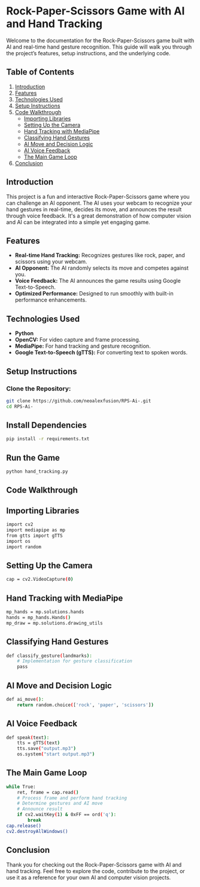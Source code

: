 # Rock-Paper-Scissors Game with AI and Hand Tracking

Welcome to the documentation for the Rock-Paper-Scissors game built with AI and real-time hand gesture recognition. This guide will walk you through the project’s features, setup instructions, and the underlying code.

## Table of Contents
1. [Introduction](#introduction)
2. [Features](#features)
3. [Technologies Used](#technologies-used)
4. [Setup Instructions](#setup-instructions)
5. [Code Walkthrough](#code-walkthrough)
   - [Importing Libraries](#importing-libraries)
   - [Setting Up the Camera](#setting-up-the-camera)
   - [Hand Tracking with MediaPipe](#hand-tracking-with-mediapipe)
   - [Classifying Hand Gestures](#classifying-hand-gestures)
   - [AI Move and Decision Logic](#ai-move-and-decision-logic)
   - [AI Voice Feedback](#ai-voice-feedback)
   - [The Main Game Loop](#the-main-game-loop)
6. [Conclusion](#conclusion)

## Introduction
This project is a fun and interactive Rock-Paper-Scissors game where you can challenge an AI opponent. The AI uses your webcam to recognize your hand gestures in real-time, decides its move, and announces the result through voice feedback. It's a great demonstration of how computer vision and AI can be integrated into a simple yet engaging game.

## Features
- **Real-time Hand Tracking:** Recognizes gestures like rock, paper, and scissors using your webcam.
- **AI Opponent:** The AI randomly selects its move and competes against you.
- **Voice Feedback:** The AI announces the game results using Google Text-to-Speech.
- **Optimized Performance:** Designed to run smoothly with built-in performance enhancements.

## Technologies Used
- **Python**
- **OpenCV:** For video capture and frame processing.
- **MediaPipe:** For hand tracking and gesture recognition.
- **Google Text-to-Speech (gTTS):** For converting text to spoken words.

## Setup Instructions

### Clone the Repository:
```bash
git clone https://github.com/neoalexfusion/RPS-Ai-.git
cd RPS-Ai-
```
## Install Dependencies
```bash
pip install -r requirements.txt
```
## Run the Game
```bash
python hand_tracking.py
```
## Code Walkthrough

## Importing Libraries
```bash
import cv2
import mediapipe as mp
from gtts import gTTS
import os
import random
```
## Setting Up the Camera
```bash
cap = cv2.VideoCapture(0)
```
## Hand Tracking with MediaPipe
```bash
mp_hands = mp.solutions.hands
hands = mp_hands.Hands()
mp_draw = mp.solutions.drawing_utils
```
## Classifying Hand Gestures
```bash
def classify_gesture(landmarks):
    # Implementation for gesture classification
    pass
```
## AI Move and Decision Logic
```bash
def ai_move():
    return random.choice(['rock', 'paper', 'scissors'])
```
## AI Voice Feedback
```bash
def speak(text):
    tts = gTTS(text)
    tts.save("output.mp3")
    os.system("start output.mp3")
```
## The Main Game Loop
```bash
while True:
    ret, frame = cap.read()
    # Process frame and perform hand tracking
    # Determine gestures and AI move
    # Announce result
    if cv2.waitKey(1) & 0xFF == ord('q'):
        break
cap.release()
cv2.destroyAllWindows()
```
## Conclusion
Thank you for checking out the Rock-Paper-Scissors game with AI and hand tracking. Feel free to explore the code, contribute to the project, or use it as a reference for your own AI and computer vision projects.


